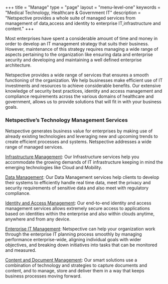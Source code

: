 +++
title = "Manage"
type = "page"
layout = "menu-level-one"
keywords = "Medical Technology, Healthcare & Government IT"
description = "Netspective provides a whole suite of managed services from management of data,access and identity to enterprise IT,infrastructure and content."
+++

Most enterprises have spent a considerable amount of time and money in order to develop an IT management strategy that suits their business. However, maintenance of this strategy requires managing a wide range of aspects pertaining to the organization like ensuring data and enterprise security and developing and maintaining a well defined enterprise architecture.

Netspective provides a wide range of services that ensures a smooth functioning of the organization. We help businesses make efficient use of IT investments and resources to achieve considerable benefits. Our extensive knowledge of security best practices, identity and access management and compliance requirements across the various domains of healthcare and government, allows us to provide solutions that will fit in with your business goals.

### Netspective’s Technology Management Services

Netspective generates business value for enterprises by making use of already existing technologies and leveraging new and upcoming trends to create efficient processes and systems. Netspective addresses a wide range of managed services.

[Infrastructure Management](/technology-services/manage/infrastructure/): Our Infrastructure services help you accommodate the growing demands of IT infrastructure keeping in mind the emerging technologies like Cloud and Mobility.

[Data Management](/technology-services/manage/data/): Our Data Management services help clients to develop their systems to efficiently handle real time data, meet the privacy and security requirements of sensitive data and also meet with regulatory compliance.

[Identity and Access Management](/technology-services/manage/access/): Our end-to-end identity and access management services allows extremely secure access to applications based on identities within the enterprise and also within clouds anytime, anywhere and from any device.

[Enterprise IT Management](/technology-services/manage/enterprise-i-t/): Netspective can help your organization work through the enterprise IT planning process smoothly by managing performance enterprise-wide, aligning individual goals with wider objectives, and breaking down initiatives into tasks that can be monitored and measured.

[Content and Document Management](/technology-services/manage/content/): Our smart solutions use a combination of technology and strategies to capture documents and content, and to manage, store and deliver them in a way that keeps business processes moving forward.


